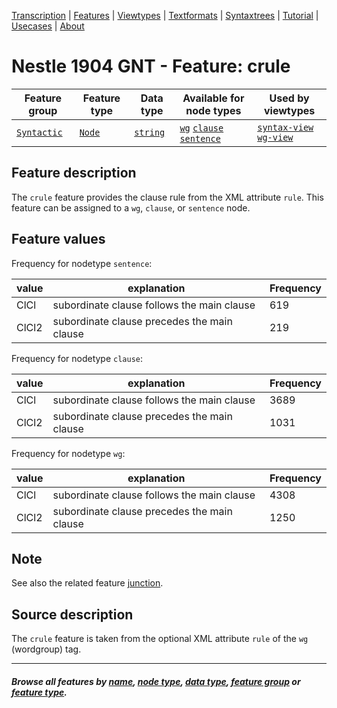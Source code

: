 <a name="start"></a>
<div class="hidden-content">
<a href="../transcription.md">Transcription</a> | <a href="README.md#start">Features</a> | <a href="../viewtypes.md#start">Viewtypes</a> | <a href="../textformats.md#start">Textformats</a> |  <a href="../syntaxtrees.md#start">Syntaxtrees</a> | <a href="../../tutorial/README.md#start">Tutorial</a> | <a href="../usecases/README.md#start">Usecases</a> | <a href="../about.md#start">About</a>
</div>

# Nestle 1904 GNT - Feature: crule

Feature group | Feature type | Data type | Available for node types | Used by viewtypes
---  | --- | --- | --- | ---
[`Syntactic`](featuresbygroup.md#syntactic-features) | [`Node`](featuresbyfeaturetype.md#node-features) | [`string`](featuresbydatatype.md#string-datatype) | [`wg`](featuresbynodetype.md#wordgroup-nodes) [`clause`](featuresbynodetype.md#clause-nodes) [`sentence`](featuresbynodetype.md#sentence-nodes) | [`syntax-view`](../syntax-view.md#start) [`wg-view`](../wg-view.md#start) 

## Feature description

The `crule` feature provides the clause rule from the XML attribute `rule`. This feature can be assigned to a `wg`, `clause`, or `sentence` node.

## Feature values

Frequency for nodetype `sentence`:

value | explanation | Frequency
--- | --- | ---
ClCl | subordinate clause follows the main clause | 619
‎ClCl2 | subordinate clause precedes the main clause | 219

Frequency for nodetype `clause`:

value | explanation | Frequency
--- | --- | ---
ClCl | subordinate clause follows the main clause | 3689
‎ClCl2 | subordinate clause precedes the main clause | 1031

Frequency for nodetype `wg`:

value | explanation | Frequency
--- | --- | ---
ClCl | subordinate clause follows the main clause | 4308
‎ClCl2 | subordinate clause precedes the main clause | 1250

## Note

See also the related feature [junction](junction.md#readme).

## Source description

The `crule` feature is taken from the optional XML attribute `rule` of the `wg` (wordgroup) tag.

---
#### *Browse all features by [name](featuresbyname.md#start), [node type](featuresbynodetype.md#start), [data type](featuresbydatatype.md#start), [feature group](featuresbygroup.md#start) or [feature type](featuresbyfeaturetype.md#start).*
